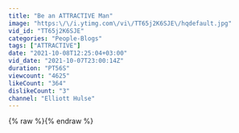 ```yaml
---
title: "Be an ATTRACTIVE Man"
image: "https:\/\/i.ytimg.com\/vi\/TT65j2K6SJE\/hqdefault.jpg"
vid_id: "TT65j2K6SJE"
categories: "People-Blogs"
tags: ["ATTRACTIVE"]
date: "2021-10-08T12:25:04+03:00"
vid_date: "2021-10-07T23:00:14Z"
duration: "PT56S"
viewcount: "4625"
likeCount: "364"
dislikeCount: "3"
channel: "Elliott Hulse"
---
```

{% raw %}{% endraw %}
